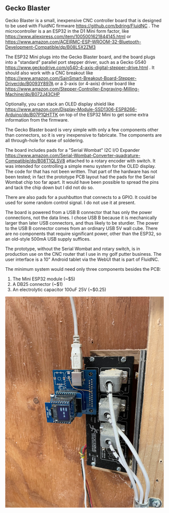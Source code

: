 ## Gecko Blaster

Gecko Blaster is a small, inexpensive CNC controller board that is designed to
be used with FluidNC firmware https://github.com/bdring/FluidNC .  The microcontroller
is a an ESP32 in the D1 Mini form factor, like
https://www.aliexpress.com/item/1005001621844145.html or
https://www.amazon.com/ACEIRMC-ESP-WROOM-32-Bluetooth-Development-Compatible/dp/B08L5X2ZM3

The ESP32 Mini plugs into the Gecko Blaster board, and the board plugs
into a "standard" parallel port stepper driver, such as a Gecko G540 
https://www.geckodrive.com/g540-4-axis-digital-stepper-drive.html .
It should also work with a CNC breakout like
https://www.amazon.com/SainSmart-Breakout-Board-Stepper-Driver/dp/B0093Y897A
or a 3-axis (or 4-axis) driver board like
https://www.amazon.com/Stepper-Controller-Engraving-Milling-Machine/dp/B072J43CHP

Optionally, you can stack an OLED display shield like
https://www.amazon.com/Display-Module-SSD1306-ESP8266-Arduino/dp/B07P1QHTTK
on top of the ESP32 Mini to get some extra information from the firmware.

The Gecko Blaster board is very simple with only a few components other
than connectors, so it is very inexpensive to fabricate.  The components
are all through-hole for ease of soldering.

The board includes pads for a "Serial Wombat" I2C I/O Expander
https://www.amazon.com/Serial-Wombat-Converter-quadrature-Compatible/dp/B08T1QLSV8
attached to a rotary encoder with switch.  It was intended for controlling a
simple menu system for the OLED display.  The code for that has not been written.
That part of the hardware has not been tested; in fact the prototype PCB layout
had the pads for the Serial Wombat chip too far apart.  It would have been possible
to spread the pins and tack the chip down but I did not do so.

There are also pads for a pushbutton that connects to a GPIO.  It could be used
for some random control signal.  I do not use it at present.

The board is powered from a USB B connector that has only the power connections,
not the data lines.  I chose USB B because it is mechanically larger than
later USB connectors, and thus likely to be sturdier.  The power to the USB B
connector comes from an ordinary USB 5V wall cube.  There are no components that
require significant power, other than the ESP32, so an old-style 500mA USB
supply suffices.

The prototype, without the Serial Wombat and rotary switch, is in production
use on the CNC router that I use in my golf putter business.  The user interface
is a 10" Android tablet via the WebUI that is part of FluidNC.

The minimum system would need only three components besides the PCB:
1. The Mini ESP32 module (~$5)
2. A DB25 connector (~$1)
3. An electrolytic capacitor 100uF 25V (~$0.25)

![Gecko Blaster Installed on Geckodrive](/images/InUse.jpg)
